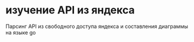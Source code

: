 # изучение API из яндекса

Парсинг API из свободного доступа яндекса и составления диаграммы на языке go

